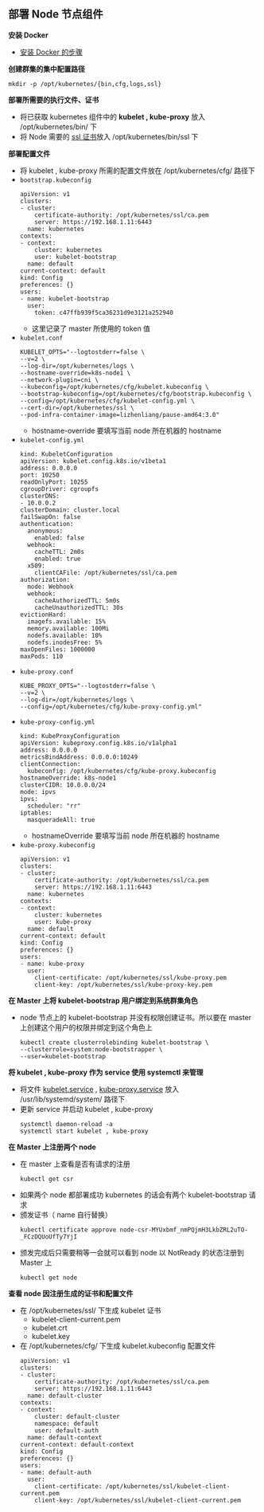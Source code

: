 ## 部署 Node 节点组件
__安装 Docker__
- [安装 Docker 的步骤](https://github.com/lcePolarBear/Docker_Basic_Config_Note/blob/master/Docker%20%E7%94%A8%E6%B3%95/%E9%83%A8%E7%BD%B2%E5%9C%A8%20CentOS%E4%B8%8A.md)

__创建群集的集中配置路径__
```
mkdir -p /opt/kubernetes/{bin,cfg,logs,ssl}
```

__部署所需要的执行文件、证书__
- 将已获取 kubernetes 组件中的 __kubelet , kube-proxy__ 放入 /opt/kubernetes/bin/ 下
- 将 Node 需要的 [ssl 证书](https://github.com/lcePolarBear/Kubernetes_Basic_Config_Note/blob/master/%E9%83%A8%E7%BD%B2%E8%BF%87%E7%A8%8B/%E5%87%86%E5%A4%87%20Token%20%E5%92%8C%20kubernetes%20%E8%AF%81%E4%B9%A6.md)放入 /opt/kubernetes/bin/ssl 下

__部署配置文件__
- 将 kubelet , kube-proxy 所需的配置文件放在 /opt/kubernetes/cfg/ 路径下
- `bootstrap.kubeconfig`
    ```
    apiVersion: v1
    clusters:
    - cluster:
        certificate-authority: /opt/kubernetes/ssl/ca.pem
        server: https://192.168.1.11:6443
      name: kubernetes
    contexts:
    - context:
        cluster: kubernetes
        user: kubelet-bootstrap
      name: default
    current-context: default
    kind: Config
    preferences: {}
    users:
    - name: kubelet-bootstrap
      user:
        token: c47ffb939f5ca36231d9e3121a252940
    ```
    - 这里记录了 master 所使用的 token 值
- `kubelet.conf`
    ```
    KUBELET_OPTS="--logtostderr=false \
    --v=2 \
    --log-dir=/opt/kubernetes/logs \
    --hostname-override=k8s-node1 \
    --network-plugin=cni \
    --kubeconfig=/opt/kubernetes/cfg/kubelet.kubeconfig \
    --bootstrap-kubeconfig=/opt/kubernetes/cfg/bootstrap.kubeconfig \
    --config=/opt/kubernetes/cfg/kubelet-config.yml \
    --cert-dir=/opt/kubernetes/ssl \
    --pod-infra-container-image=lizhenliang/pause-amd64:3.0"
    ```
    - hostname-override 要填写当前 node 所在机器的 hostname
- `kubelet-config.yml`
    ```
    kind: KubeletConfiguration
    apiVersion: kubelet.config.k8s.io/v1beta1
    address: 0.0.0.0
    port: 10250
    readOnlyPort: 10255
    cgroupDriver: cgroupfs
    clusterDNS:
    - 10.0.0.2
    clusterDomain: cluster.local
    failSwapOn: false
    authentication:
      anonymous:
        enabled: false
      webhook:
        cacheTTL: 2m0s
        enabled: true
      x509:
        clientCAFile: /opt/kubernetes/ssl/ca.pem
    authorization:
      mode: Webhook
      webhook:
        cacheAuthorizedTTL: 5m0s
        cacheUnauthorizedTTL: 30s
    evictionHard:
      imagefs.available: 15%
      memory.available: 100Mi
      nodefs.available: 10%
      nodefs.inodesFree: 5%
    maxOpenFiles: 1000000
    maxPods: 110
    ```
- `kube-proxy.conf`
    ```
    KUBE_PROXY_OPTS="--logtostderr=false \
    --v=2 \
    --log-dir=/opt/kubernetes/logs \
    --config=/opt/kubernetes/cfg/kube-proxy-config.yml"
    ```
- `kube-proxy-config.yml`
    ```
    kind: KubeProxyConfiguration
    apiVersion: kubeproxy.config.k8s.io/v1alpha1
    address: 0.0.0.0
    metricsBindAddress: 0.0.0.0:10249
    clientConnection:
      kubeconfig: /opt/kubernetes/cfg/kube-proxy.kubeconfig
    hostnameOverride: k8s-node1
    clusterCIDR: 10.0.0.0/24
    mode: ipvs
    ipvs:
      scheduler: "rr"
    iptables:
      masqueradeAll: true
    ```
    - hostnameOverride 要填写当前 node 所在机器的 hostname
- `kube-proxy.kubeconfig`
    ```
    apiVersion: v1
    clusters:
    - cluster:
        certificate-authority: /opt/kubernetes/ssl/ca.pem
        server: https://192.168.1.11:6443
      name: kubernetes
    contexts:
    - context:
        cluster: kubernetes
        user: kube-proxy
      name: default
    current-context: default
    kind: Config
    preferences: {}
    users:
    - name: kube-proxy
      user:
        client-certificate: /opt/kubernetes/ssl/kube-proxy.pem
        client-key: /opt/kubernetes/ssl/kube-proxy-key.pem
    ```

__在 Master 上将 kubelet-bootstrap 用户绑定到系统群集角色__
- node 节点上的 kubelet-bootstrap 并没有权限创建证书。所以要在 master 上创建这个用户的权限并绑定到这个角色上 
    ```
    kubectl create clusterrolebinding kubelet-bootstrap \
    --clusterrole=system:node-bootstrapper \
    --user=kubelet-bootstrap
    ```

__将 kubelet , kube-proxy 作为 service 使用 systemctl 来管理__
- 将文件 [kubelet.service](https://github.com/lcePolarBear/Kubernetes_Basic_Config_Note/blob/master/%E6%89%80%E9%9C%80%E8%A6%81%E7%9A%84%E6%96%87%E4%BB%B6/kubelet.service) , [kube-proxy.service](https://github.com/lcePolarBear/Kubernetes_Basic_Config_Note/blob/master/%E6%89%80%E9%9C%80%E8%A6%81%E7%9A%84%E6%96%87%E4%BB%B6/kube-proxy.service) 放入 /usr/lib/systemd/system/ 路径下
- 更新 service 并启动 kubelet , kube-proxy
    ```
    systemctl daemon-reload -a
    systemctl start kubelet , kube-proxy
    ```

__在 Master 上注册两个 node__
- 在 master 上查看是否有请求的注册
    ```
    kubectl get csr
    ```
- 如果两个 node 都部署成功 kubernetes 的话会有两个 kubelet-bootstrap 请求
- 颁发证书（ name 自行替换）
    ```
    kubectl certificate approve node-csr-MYUxbmf_nmPQjmH3LkbZRL2uTO-_FCzDQUoUfTy7YjI
    ```
- 颁发完成后只需要稍等一会就可以看到 node 以 NotReady 的状态注册到 Master 上
    ```
    kubectl get node
    ```

__查看 node 因注册生成的证书和配置文件__
- 在 /opt/kubernetes/ssl/ 下生成 kubelet 证书
    - kubelet-client-current.pem
    - kubelet.crt
    - kubelet.key
- 在 /opt/kubernetes/cfg/ 下生成 kubelet.kubeconfig 配置文件
    ```
    apiVersion: v1
    clusters:
    - cluster:
        certificate-authority: /opt/kubernetes/ssl/ca.pem
        server: https://192.168.1.11:6443
      name: default-cluster
    contexts:
    - context:
        cluster: default-cluster
        namespace: default
        user: default-auth
      name: default-context
    current-context: default-context
    kind: Config
    preferences: {}
    users:
    - name: default-auth
      user:
        client-certificate: /opt/kubernetes/ssl/kubelet-client-current.pem
        client-key: /opt/kubernetes/ssl/kubelet-client-current.pem
    ```